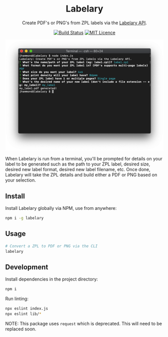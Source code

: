 <div align="center">

# Labelary

Create PDF's or PNG's from ZPL labels via the [Labelary API](http://labelary.com/service.html).

[![Build Status](https://travis-ci.com/justintime50/labelary.svg?branch=master)](https://travis-ci.com/justintime50/labelary)
[![MIT Licence](https://badges.frapsoft.com/os/mit/mit.svg?v=103)](https://opensource.org/licenses/mit-license.php)

<img src="assets/showcase.png">

</div>

When Labelary is run from a terminal, you'll be prompted for details on your label to be generated such as the path to your ZPL label, desired size, desired new label format, desired new label filename, etc. Once done, Labelary will take the ZPL details and build either a PDF or PNG based on your selection.

## Install

Install Labelary globally via NPM, use from anywhere:

```bash
npm i -g labelary
```

## Usage

```bash
# Convert a ZPL to PDF or PNG via the CLI
labelary
```

## Development

Install dependencies in the project directory:

```bash
npm i
```

Run linting:

```bash
npx eslint index.js
npx eslint lib/*
```

NOTE: This package uses `request` which is deprecated. This will need to be replaced soon.
